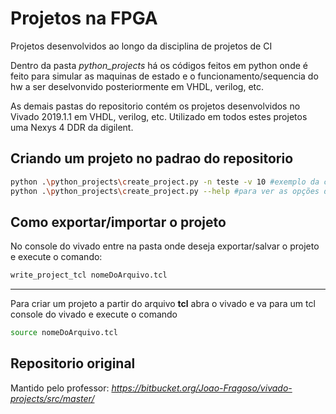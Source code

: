 # Projetos na FPGA
Projetos desenvolvidos ao longo da disciplina de projetos de CI

Dentro da pasta *python_projects* há os códigos feitos em python onde é feito para simular as maquinas de estado e o funcionamento/sequencia do hw a ser deselvonvido posteriormente em VHDL, verilog, etc.

As demais pastas do repositorio contém os projetos desenvolvidos no Vivado 2019.1.1  em VHDL, verilog, etc. Utilizado em todos estes projetos uma Nexys 4 DDR da digilent.


## Criando um projeto no padrao do repositorio

```bash
python .\python_projects\create_project.py -n teste -v 10 #exemplo da criação de um projeto
python .\python_projects\create_project.py --help #para ver as opções do algoritmo
```

## Como exportar/importar o projeto
No console do vivado entre na pasta onde deseja exportar/salvar o projeto e execute o comando:

```bash
write_project_tcl nomeDoArquivo.tcl
```

--------

Para criar um projeto a partir do arquivo **tcl** abra o vivado e va para um tcl console do vivado e execute o comando

```bash
source nomeDoArquivo.tcl
```


## Repositorio original

Mantido pelo professor: *https://bitbucket.org/Joao-Fragoso/vivado-projects/src/master/*